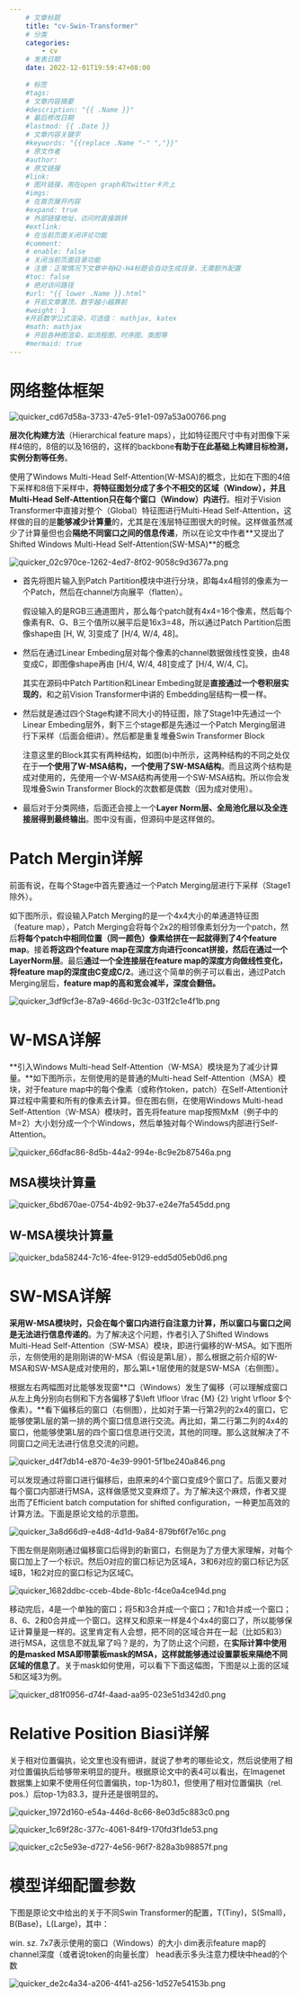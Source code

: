 ```yaml
---
    # 文章标题
    title: "cv-Swin-Transformer"
    # 分类
    categories: 
        - cv
    # 发表日期
    date: 2022-12-01T19:59:47+08:00
    
    # 标签
    #tags:
    # 文章内容摘要
    #description: "{{ .Name }}" 
    # 最后修改日期
    #lastmod: {{ .Date }}
    # 文章内容关键字
    #keywords: "{{replace .Name "-" ","}}"
    # 原文作者
    #author:
    # 原文链接
    #link:
    # 图片链接，用在open graph和twitter卡片上
    #imgs:
    # 在首页展开内容
    #expand: true
    # 外部链接地址，访问时直接跳转
    #extlink:
    # 在当前页面关闭评论功能
    #comment:
    # enable: false
    # 关闭当前页面目录功能
    # 注意：正常情况下文章中有H2-H4标题会自动生成目录，无需额外配置
    #toc: false
    # 绝对访问路径
    #url: "{{ lower .Name }}.html"
    # 开启文章置顶，数字越小越靠前
    #weight: 1
    #开启数学公式渲染，可选值： mathjax, katex
    #math: mathjax
    # 开启各种图渲染，如流程图、时序图、类图等
    #mermaid: true
--- 
```


# 网络整体框架

![quicker_cd67d58a-3733-47e5-91e1-097a53a00766.png](https://s2.loli.net/2022/04/05/L4CS36EP8IJaxio.png)

**层次化构建方法**（Hierarchical feature maps），比如特征图尺寸中有对图像下采样4倍的，8倍的以及16倍的，这样的backbone**有助于在此基础上构建目标检测，实例分割等任务**。



使用了Windows Multi-Head Self-Attention(W-MSA)的概念，比如在下图的4倍下采样和8倍下采样中，**将特征图划分成了多个不相交的区域（Window），并且Multi-Head Self-Attention只在每个窗口（Window）内进行**。相对于Vision Transformer中直接对整个（Global）特征图进行Multi-Head Self-Attention，这样做的目的是**能够减少计算量**的，尤其是在浅层特征图很大的时候。这样做虽然减少了计算量但也会**隔绝不同窗口之间的信息传递**，所以在论文中作者**又提出了 Shifted Windows Multi-Head Self-Attention(SW-MSA)**的概念



![quicker_02c970ce-1262-4ed7-8f02-9058c9d3677a.png](https://s2.loli.net/2022/04/05/lFgL1nkS382qJwQ.png)

- 首先将图片输入到Patch Partition模块中进行分块，即每4x4相邻的像素为一个Patch，然后在channel方向展平（flatten）。

  假设输入的是RGB三通道图片，那么每个patch就有4x4=16个像素，然后每个像素有R、G、B三个值所以展平后是16x3=48，所以通过Patch Partition后图像shape由 [H, W, 3]变成了 [H/4, W/4, 48]。

- 然后在通过Linear Embeding层对每个像素的channel数据做线性变换，由48变成C，即图像shape再由 [H/4, W/4, 48]变成了 [H/4, W/4, C]。

  其实在源码中Patch Partition和Linear Embeding就是**直接通过一个卷积层实现的**，和之前Vision Transformer中讲的 Embedding层结构一模一样。

- 然后就是通过四个Stage构建不同大小的特征图，除了Stage1中先通过一个Linear Embeding层外，剩下三个stage都是先通过一个Patch Merging层进行下采样（后面会细讲）。然后都是重复堆叠Swin Transformer Block

  注意这里的Block其实有两种结构，如图(b)中所示，这两种结构的不同之处仅在于**一个使用了W-MSA结构，一个使用了SW-MSA结构**。而且这两个结构是成对使用的，先使用一个W-MSA结构再使用一个SW-MSA结构。所以你会发现堆叠Swin Transformer Block的次数都是偶数（因为成对使用）。

- 最后对于分类网络，后面还会接上一个**Layer Norm层、全局池化层以及全连接层得到最终输出**。图中没有画，但源码中是这样做的。



# Patch Mergin详解

前面有说，在每个Stage中首先要通过一个Patch Merging层进行下采样（Stage1除外）。

如下图所示，假设输入Patch Merging的是一个4x4大小的单通道特征图（feature map），Patch Merging会将每个2x2的相邻像素划分为一个patch，然后**将每个patch中相同位置（同一颜色）像素给拼在一起就得到了4个feature map**。接着**将这四个feature map在深度方向进行concat拼接，然后在通过一个LayerNorm层**。最后**通过一个全连接层在feature map的深度方向做线性变化，将feature map的深度由C变成C/2**。通过这个简单的例子可以看出，通过Patch Merging层后，**feature map的高和宽会减半，深度会翻倍。**


![quicker_3df9cf3e-87a9-466d-9c3c-031f2c1e4f1b.png](https://s2.loli.net/2022/04/05/ghuNpZe1ycPHiGn.png)

# W-MSA详解

**引入Windows Multi-head Self-Attention（W-MSA）模块是为了减少计算量。**如下图所示，左侧使用的是普通的Multi-head Self-Attention（MSA）模块，对于feature map中的每个像素（或称作token，patch）在Self-Attention计算过程中需要和所有的像素去计算。但在图右侧，在使用Windows Multi-head Self-Attention（W-MSA）模块时，首先将feature map按照MxM（例子中的M=2）大小划分成一个个Windows，然后单独对每个Windows内部进行Self-Attention。

![quicker_66dfac86-8d5b-44a2-994e-8c9e2b87546a.png](https://s2.loli.net/2022/04/05/6OWTpK51flEZkeF.png)



## MSA模块计算量

![quicker_6bd670ae-0754-4b92-9b37-e24e7fa545dd.png](https://s2.loli.net/2022/04/05/Sa5D4HgIb7YeB6c.png)

## W-MSA模块计算量

![quicker_bda58244-7c16-4fee-9129-edd5d05eb0d6.png](https://s2.loli.net/2022/04/05/xhCBjmzGDfAvbLY.png)

# SW-MSA详解

**采用W-MSA模块时，只会在每个窗口内进行自注意力计算，所以窗口与窗口之间是无法进行信息传递的**。为了解决这个问题，作者引入了Shifted Windows Multi-Head Self-Attention（SW-MSA）模块，即进行偏移的W-MSA。如下图所示，左侧使用的是刚刚讲的W-MSA（假设是第L层），那么根据之前介绍的W-MSA和SW-MSA是成对使用的，那么第L+1层使用的就是SW-MSA（右侧图）。

根据左右两幅图对比能够发现窗**口（Windows）发生了偏移（可以理解成窗口从左上角分别向右侧和下方各偏移了$\left \lfloor \frac {M} {2} \right \rfloor $个像素）。**看下偏移后的窗口（右侧图），比如对于第一行第2列的2x4的窗口，它能够使第L层的第一排的两个窗口信息进行交流。再比如，第二行第二列的4x4的窗口，他能够使第L层的四个窗口信息进行交流，其他的同理。那么这就解决了不同窗口之间无法进行信息交流的问题。

![quicker_d4f7db14-e870-4e39-9901-5f1be240a846.png](https://s2.loli.net/2022/04/05/gw2bJv4EsHIQZtC.png)



可以发现通过将窗口进行偏移后，由原来的4个窗口变成9个窗口了。后面又要对每个窗口内部进行MSA，这样做感觉又变麻烦了。为了解决这个麻烦，作者又提出而了Efficient batch computation for shifted configuration，一种更加高效的计算方法。下面是原论文给的示意图。


![quicker_3a8d66d9-e4d8-4d1d-9a84-879bf6f7e16c.png](https://s2.loli.net/2022/04/05/CYn4i8d3sAQxrtq.png)



下图左侧是刚刚通过偏移窗口后得到的新窗口，右侧是为了方便大家理解，对每个窗口加上了一个标识。然后0对应的窗口标记为区域A，3和6对应的窗口标记为区域B，1和2对应的窗口标记为区域C。

![quicker_1682ddbc-cceb-4bde-8b1c-f4ce0a4ce94d.png](https://s2.loli.net/2022/04/05/qCFtg7ZTo9pVlfJ.png)

移动完后，4是一个单独的窗口；将5和3合并成一个窗口；7和1合并成一个窗口；8、6、2和0合并成一个窗口。这样又和原来一样是4个4x4的窗口了，所以能够保证计算量是一样的。这里肯定有人会想，把不同的区域合并在一起（比如5和3）进行MSA，这信息不就乱窜了吗？是的，为了防止这个问题，在**实际计算中使用的是masked MSA即带蒙板mask的MSA，这样就能够通过设置蒙板来隔绝不同区域的信息了**。关于mask如何使用，可以看下下面这幅图，下图是以上面的区域5和区域3为例。

![quicker_d81f0956-d74f-4aad-aa95-023e51d342d0.png](https://s2.loli.net/2022/04/05/EsonFSrhp7IkH9V.png)

# Relative Position Biasi详解

关于相对位置偏执，论文里也没有细讲，就说了参考的哪些论文，然后说使用了相对位置偏执后给够带来明显的提升。根据原论文中的表4可以看出，在Imagenet数据集上如果不使用任何位置偏执，top-1为80.1，但使用了相对位置偏执（rel. pos.）后top-1为83.3，提升还是很明显的。

![quicker_1972d160-e54a-446d-8c66-8e03d5c883c0.png](https://s2.loli.net/2022/04/05/6GUZYuyEaMINHfR.png)

![quicker_1c69f28c-377c-4061-84f9-170fd3f1de53.png](https://s2.loli.net/2022/04/05/Mict5VXB3lHvwLD.png)

![quicker_c2c5e93e-d727-4e56-96f7-828a3b98857f.png](https://s2.loli.net/2022/04/05/dAoRnq7CzWLiOxM.png)


# 模型详细配置参数



下图是原论文中给出的关于不同Swin Transformer的配置，T(Tiny)，S(Small)，B(Base)，L(Large)，其中：

win. sz. 7x7表示使用的窗口（Windows）的大小
dim表示feature map的channel深度（或者说token的向量长度）
head表示多头注意力模块中head的个数

![quicker_de2c4a34-a206-4f41-a256-1d527e54153b.png](https://s2.loli.net/2022/04/05/VbHEF28kQwGNrcx.png)